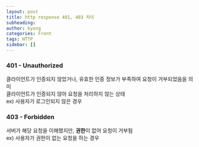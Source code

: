 ```yaml
---
layout: post
title: http response 401, 403 차이
subheading: 
author: kyong
categories: Front
tags: HTTP
sidebar: []
---
```


### 401 - Unauthorized

클라이언트가 인증되지 않았거나, 유효한 인증 정보가 부족하여 요청이 거부되었음을 의미 <br/>
클라이언트가 인증되지 않아 요청을 처리하지 않는 상태<br/>
ex) 사용자가 로그인되지 않은 경우


### 403 - Forbidden

서버가 해당 요청을 이해했지만, **권한**이 없어 요청이 거부됨 <br/>
ex) 사용자가 권한이 없는 요청을 하는 경우



